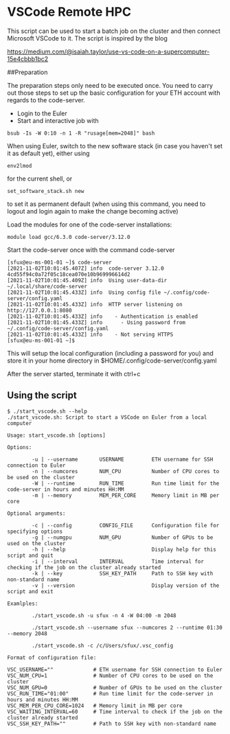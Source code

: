 # VSCode Remote HPC

This script can be used to start a batch job on the cluster and then connect Microsoft VSCode to it. The script is inspired by the blog 

https://medium.com/@isaiah.taylor/use-vs-code-on-a-supercomputer-15e4cbbb1bc2

##Preparation

The preparation steps only need to be executed once. You need to carry out those steps to set up the basic configuration for your ETH account with regards to the code-server.

* Login to the Euler
* Start and interactive job with

```
bsub -Is -W 0:10 -n 1 -R "rusage[mem=2048]" bash
```

When using Euler, switch to the new software stack (in case you haven't set it as default yet), either using

```
env2lmod
```

for the current shell, or

```
set_software_stack.sh new
```

to set it as permanent default (when using this command, you need to logout and login again to make the change becoming active)

Load the modules for one of the code-server installations:

```
module load gcc/6.3.0 code-server/3.12.0
```

Start the code-server once with the command code-server

```
[sfux@eu-ms-001-01 ~]$ code-server
[2021-11-02T10:01:45.407Z] info  code-server 3.12.0 4cd55f94c0a72f05c18cea070e10b969996614d2
[2021-11-02T10:01:45.409Z] info  Using user-data-dir ~/.local/share/code-server
[2021-11-02T10:01:45.433Z] info  Using config file ~/.config/code-server/config.yaml
[2021-11-02T10:01:45.433Z] info  HTTP server listening on http://127.0.0.1:8080
[2021-11-02T10:01:45.433Z] info    - Authentication is enabled
[2021-11-02T10:01:45.433Z] info      - Using password from ~/.config/code-server/config.yaml
[2021-11-02T10:01:45.433Z] info    - Not serving HTTPS
[sfux@eu-ms-001-01 ~]$ 
```

This will setup the local configuration (including a password for you) and store it in your home directory in $HOME/.config/code-server/config.yaml

After the server started, terminate it with ctrl+c

## Using the script

```
$ ./start_vscode.sh --help
./start_vscode.sh: Script to start a VSCode on Euler from a local computer

Usage: start_vscode.sh [options]

Options:

        -u | --username       USERNAME         ETH username for SSH connection to Euler
        -n | --numcores       NUM_CPU          Number of CPU cores to be used on the cluster
        -W | --runtime        RUN_TIME         Run time limit for the code-server in hours and minutes HH:MM
        -m | --memory         MEM_PER_CORE     Memory limit in MB per core

Optional arguments:

        -c | --config         CONFIG_FILE      Configuration file for specifying options
        -g | --numgpu         NUM_GPU          Number of GPUs to be used on the cluster
        -h | --help                            Display help for this script and quit
        -i | --interval       INTERVAL         Time interval for checking if the job on the cluster already started
        -k | --key            SSH_KEY_PATH     Path to SSH key with non-standard name
        -v | --version                         Display version of the script and exit

Examlples:

        ./start_vscode.sh -u sfux -n 4 -W 04:00 -m 2048

        ./start_vscode.sh --username sfux --numcores 2 --runtime 01:30 --memory 2048

        ./start_vscode.sh -c /c/Users/sfux/.vsc_config

Format of configuration file:

VSC_USERNAME=""             # ETH username for SSH connection to Euler
VSC_NUM_CPU=1               # Number of CPU cores to be used on the cluster
VSC_NUM_GPU=0               # Number of GPUs to be used on the cluster
VSC_RUN_TIME="01:00"        # Run time limit for the code-server in hours and minutes HH:MM
VSC_MEM_PER_CPU_CORE=1024   # Memory limit in MB per core
VSC_WAITING_INTERVAL=60     # Time interval to check if the job on the cluster already started
VSC_SSH_KEY_PATH=""         # Path to SSH key with non-standard name
